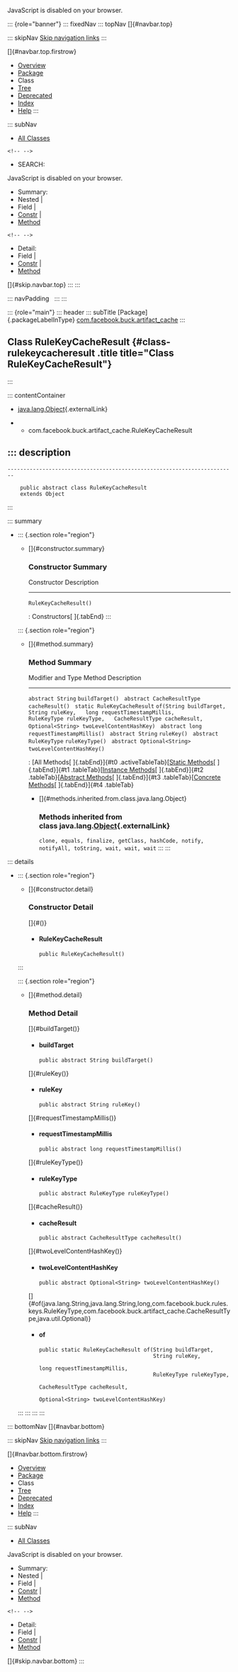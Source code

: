 <div>

JavaScript is disabled on your browser.

</div>

::: {role="banner"}
::: fixedNav
::: topNav
[]{#navbar.top}

::: skipNav
[Skip navigation links](#skip.navbar.top "Skip navigation links")
:::

[]{#navbar.top.firstrow}

-   [Overview](../../../../index.html)
-   [Package](package-summary.html)
-   Class
-   [Tree](package-tree.html)
-   [Deprecated](../../../../deprecated-list.html)
-   [Index](../../../../index-all.html)
-   [Help](../../../../help-doc.html)
:::

::: subNav
-   [All Classes](../../../../allclasses.html)

```{=html}
<!-- -->
```
-   SEARCH:

<div>

<div>

JavaScript is disabled on your browser.

</div>

</div>

<div>

-   Summary: 
-   Nested \| 
-   Field \| 
-   [Constr](#constructor.summary) \| 
-   [Method](#method.summary)

```{=html}
<!-- -->
```
-   Detail: 
-   Field \| 
-   [Constr](#constructor.detail) \| 
-   [Method](#method.detail)

</div>

[]{#skip.navbar.top}
:::
:::

::: navPadding
 
:::
:::

::: {role="main"}
::: header
::: subTitle
[Package]{.packageLabelInType} [com.facebook.buck.artifact_cache](package-summary.html)
:::

## Class RuleKeyCacheResult {#class-rulekeycacheresult .title title="Class RuleKeyCacheResult"}
:::

::: contentContainer
-   [java.lang.Object](http://docs.oracle.com/javase/7/docs/api/java/lang/Object.html?is-external=true "class or interface in java.lang"){.externalLink}

-   -   com.facebook.buck.artifact_cache.RuleKeyCacheResult

::: description
-   

    ------------------------------------------------------------------------

        public abstract class RuleKeyCacheResult
        extends Object
:::

::: summary
-   ::: {.section role="region"}
    -   []{#constructor.summary}

        ### Constructor Summary

          Constructor              Description
          ------------------------ -------------
          `RuleKeyCacheResult()`    

          : Constructors[ ]{.tabEnd}
    :::

    ::: {.section role="region"}
    -   []{#method.summary}

        ### Method Summary

          Modifier and Type             Method                                                                                                                                                                           Description
          ----------------------------- -------------------------------------------------------------------------------------------------------------------------------------------------------------------------------- -------------
          `abstract String`             `buildTarget()`                                                                                                                                                                   
          `abstract CacheResultType`    `cacheResult()`                                                                                                                                                                   
          `static RuleKeyCacheResult`   `of​(String buildTarget,   String ruleKey,   long requestTimestampMillis,   RuleKeyType ruleKeyType,   CacheResultType cacheResult,   Optional<String> twoLevelContentHashKey)`    
          `abstract long`               `requestTimestampMillis()`                                                                                                                                                        
          `abstract String`             `ruleKey()`                                                                                                                                                                       
          `abstract RuleKeyType`        `ruleKeyType()`                                                                                                                                                                   
          `abstract Optional<String>`   `twoLevelContentHashKey()`                                                                                                                                                        

          : [All Methods[ ]{.tabEnd}]{#t0 .activeTableTab}[[Static
          Methods](javascript:show(1);)[ ]{.tabEnd}]{#t1
          .tableTab}[[Instance
          Methods](javascript:show(2);)[ ]{.tabEnd}]{#t2
          .tableTab}[[Abstract
          Methods](javascript:show(4);)[ ]{.tabEnd}]{#t3
          .tableTab}[[Concrete
          Methods](javascript:show(8);)[ ]{.tabEnd}]{#t4 .tableTab}

        -   []{#methods.inherited.from.class.java.lang.Object}

            ### Methods inherited from class java.lang.[Object](http://docs.oracle.com/javase/7/docs/api/java/lang/Object.html?is-external=true "class or interface in java.lang"){.externalLink}

            `clone, equals, finalize, getClass, hashCode, notify, notifyAll, toString, wait, wait, wait`
    :::
:::

::: details
-   ::: {.section role="region"}
    -   []{#constructor.detail}

        ### Constructor Detail

        []{#<init>()}

        -   #### RuleKeyCacheResult

                public RuleKeyCacheResult()
    :::

    ::: {.section role="region"}
    -   []{#method.detail}

        ### Method Detail

        []{#buildTarget()}

        -   #### buildTarget

            ``` methodSignature
            public abstract String buildTarget()
            ```

        []{#ruleKey()}

        -   #### ruleKey

            ``` methodSignature
            public abstract String ruleKey()
            ```

        []{#requestTimestampMillis()}

        -   #### requestTimestampMillis

            ``` methodSignature
            public abstract long requestTimestampMillis()
            ```

        []{#ruleKeyType()}

        -   #### ruleKeyType

            ``` methodSignature
            public abstract RuleKeyType ruleKeyType()
            ```

        []{#cacheResult()}

        -   #### cacheResult

            ``` methodSignature
            public abstract CacheResultType cacheResult()
            ```

        []{#twoLevelContentHashKey()}

        -   #### twoLevelContentHashKey

            ``` methodSignature
            public abstract Optional<String> twoLevelContentHashKey()
            ```

        []{#of(java.lang.String,java.lang.String,long,com.facebook.buck.rules.keys.RuleKeyType,com.facebook.buck.artifact_cache.CacheResultType,java.util.Optional)}

        -   #### of

            ``` methodSignature
            public static RuleKeyCacheResult of​(String buildTarget,
                                                String ruleKey,
                                                long requestTimestampMillis,
                                                RuleKeyType ruleKeyType,
                                                CacheResultType cacheResult,
                                                Optional<String> twoLevelContentHashKey)
            ```
    :::
:::
:::
:::

::: bottomNav
[]{#navbar.bottom}

::: skipNav
[Skip navigation links](#skip.navbar.bottom "Skip navigation links")
:::

[]{#navbar.bottom.firstrow}

-   [Overview](../../../../index.html)
-   [Package](package-summary.html)
-   Class
-   [Tree](package-tree.html)
-   [Deprecated](../../../../deprecated-list.html)
-   [Index](../../../../index-all.html)
-   [Help](../../../../help-doc.html)
:::

::: subNav
-   [All Classes](../../../../allclasses.html)

<div>

<div>

JavaScript is disabled on your browser.

</div>

</div>

<div>

-   Summary: 
-   Nested \| 
-   Field \| 
-   [Constr](#constructor.summary) \| 
-   [Method](#method.summary)

```{=html}
<!-- -->
```
-   Detail: 
-   Field \| 
-   [Constr](#constructor.detail) \| 
-   [Method](#method.detail)

</div>

[]{#skip.navbar.bottom}
:::
